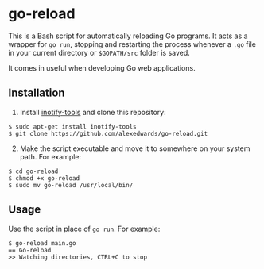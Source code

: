 go-reload
=========

This is a Bash script for automatically reloading Go programs. It acts as a wrapper for `go run`, stopping and restarting the process whenever a `.go` file in your current directory or <code>$GOPATH/src</code> folder is saved.

It comes in useful when developing Go web applications.

Installation
------------

1) Install [inotify-tools](https://github.com/rvoicilas/inotify-tools) and clone this repository:

```
$ sudo apt-get install inotify-tools
$ git clone https://github.com/alexedwards/go-reload.git
```

2) Make the script executable and move it to somewhere on your system path. For example:

```
$ cd go-reload
$ chmod +x go-reload
$ sudo mv go-reload /usr/local/bin/
```

Usage
-----

Use the script in place of `go run`. For example:

```
$ go-reload main.go
== Go-reload
>> Watching directories, CTRL+C to stop
```